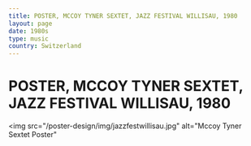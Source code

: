 ```yaml
---
title: POSTER, MCCOY TYNER SEXTET, JAZZ FESTIVAL WILLISAU, 1980
layout: page
date: 1980s
type: music
country: Switzerland
---
```


<h1> POSTER, MCCOY TYNER SEXTET, JAZZ FESTIVAL WILLISAU, 1980 </h1>

<img src="/poster-design/img/jazzfestwillisau.jpg" alt="Mccoy Tyner Sextet Poster"